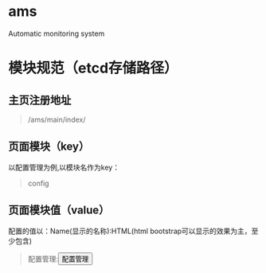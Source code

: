 # ams
Automatic monitoring system

# 模块规范（etcd存储路径）

## 主页注册地址

> /ams/main/index/

## 页面模块（key）

以配置管理为例,以模块名作为key：

> config

## 页面模块值（value）

配置的值以：Name(显示的名称):HTML(html bootstrap可以显示的效果为主，至少包含<a href="#"></a>)

> 配置管理:<a href="/config"><button class="btn btn-success">配置管理</button></a>